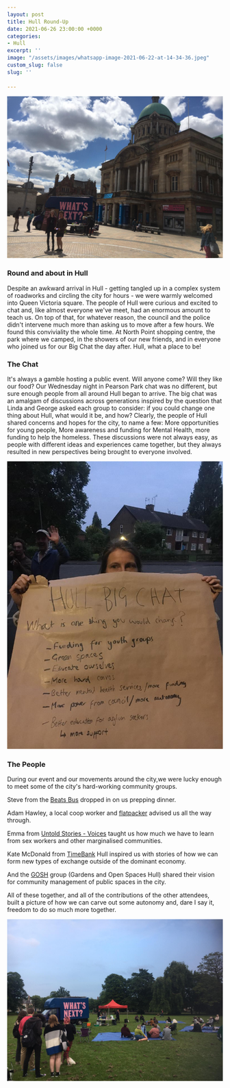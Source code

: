 ```yaml
---
layout: post
title: Hull Round-Up
date: 2021-06-26 23:00:00 +0000
categories:
- Hull
excerpt: ''
image: "/assets/images/whatsapp-image-2021-06-22-at-14-34-36.jpeg"
custom_slug: false
slug: ''

---
```

![](/assets/images/whatsapp-image-2021-06-22-at-14-34-36.jpeg)

### Round and about in Hull

Despite an awkward arrival in Hull - getting tangled up in a complex system of roadworks and circling the city for hours - we were warmly welcomed into Queen Victoria square. The people of Hull were curious and excited to chat and, like almost everyone we've meet, had an enormous amount to teach us. On top of that, for whatever reason, the council and the police didn't intervene much more than asking us to move after a few hours. We found this conviviality the whole time. At North Point shopping centre, the park where we camped, in the showers of our new friends, and in everyone who joined us for our Big Chat the day after. Hull, what a place to be!

### The Chat

It's always a gamble hosting a public event. Will anyone come? Will they like our food? Our Wednesday night in Pearson Park chat was no different, but sure enough people from all around Hull began to arrive. The big chat was an amalgam of discussions across generations inspired by the question that Linda and George asked each group to consider: if you could change one thing about Hull, what would it be, and how? Clearly, the people of Hull shared concerns and hopes for the city, to name a few: More opportunities for young people, More awareness and funding for Mental Health, more funding to help the homeless. These discussions were not always easy, as people with different ideas and experiences came together, but they always resulted in new perspectives being brought to everyone involved.

![](/assets/images/whatsapp-image-2021-06-24-at-13-29-25-1.jpeg)

### The People

During our event and our movements around the city,we were lucky enough to meet some of the city's hard-working community groups.

Steve from the [Beats Bus](https://beats-bus.co.uk/) dropped in on us prepping dinner.

Adam Hawley, a local coop worker and [flatpacker](https://www.flatpackdemocracy.co.uk/) advised us all the way through.

Emma from [Untold Stories - Voices](https://anuntoldstory-voices.com/) taught us how much we have to learn from sex workers and other marginalised communities.

Kate McDonald from [TimeBank](http://www.timebankhullandeastriding.co.uk/) Hull inspired us with stories of how we can form new types of exchange outside of the dominant economy.

And the [GOSH](https://www.facebook.com/GoshHull/) group (Gardens and Open Spaces Hull) shared their vision for community management of public spaces in the city.

All of these together, and all of the contributions of the other attendees, built a picture of how we can carve out some autonomy and, dare I say it, freedom to do so much more together.

![](/assets/images/whatsapp-image-2021-06-24-at-13-27-30.jpeg)